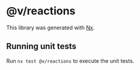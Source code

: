 # @v/reactions

This library was generated with [Nx](https://nx.dev).

## Running unit tests

Run `nx test @v/reactions` to execute the unit tests.
